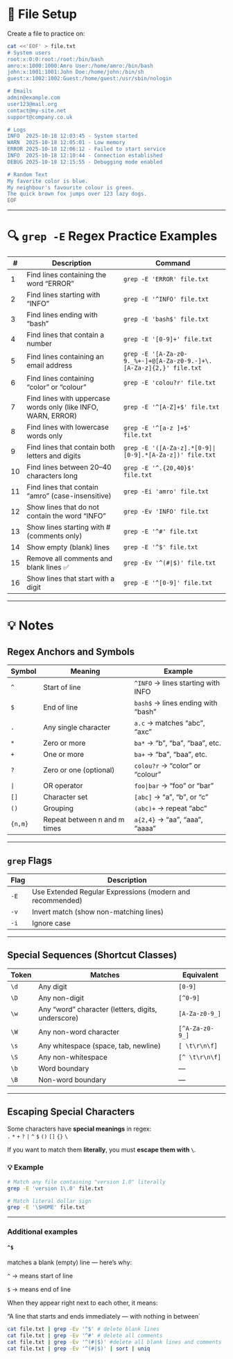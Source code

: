 # 📘 File Setup

Create a file to practice on:

```bash
cat <<'EOF' > file.txt
# System users
root:x:0:0:root:/root:/bin/bash
amro:x:1000:1000:Amro User:/home/amro:/bin/bash
john:x:1001:1001:John Doe:/home/john:/bin/sh
guest:x:1002:1002:Guest:/home/guest:/usr/sbin/nologin

# Emails
admin@example.com
user123@mail.org
contact@my-site.net
support@company.co.uk

# Logs
INFO  2025-10-18 12:03:45 - System started
WARN  2025-10-18 12:05:01 - Low memory
ERROR 2025-10-18 12:06:12 - Failed to start service
INFO  2025-10-18 12:10:44 - Connection established
DEBUG 2025-10-18 12:15:55 - Debugging mode enabled

# Random Text
My favorite color is blue.
My neighbour's favourite colour is green.
The quick brown fox jumps over 123 lazy dogs.
EOF
```

---
# 🔍 `grep -E` Regex Practice Examples

| # | Description | Command |
|---|--------------|----------|
| 1 | Find lines containing the word “ERROR” | `grep -E 'ERROR' file.txt` |
| 2 | Find lines starting with “INFO” | `grep -E '^INFO' file.txt` |
| 3 | Find lines ending with “bash” | `grep -E 'bash$' file.txt` |
| 4 | Find lines that contain a number | `grep -E '[0-9]+' file.txt` |
| 5 | Find lines containing an email address | `grep -E '[A-Za-z0-9._%+-]+@[A-Za-z0-9.-]+\.[A-Za-z]{2,}' file.txt` |
| 6 | Find lines containing “color” or “colour” | `grep -E 'colou?r' file.txt` |
| 7 | Find lines with uppercase words only (like INFO, WARN, ERROR) | `grep -E '^[A-Z]+$' file.txt` |
| 8 | Find lines with lowercase words only | `grep -E '^[a-z ]+$' file.txt` |
| 9 | Find lines that contain both letters and digits | `grep -E '([A-Za-z].*[0-9]\|[0-9].*[A-Za-z])' file.txt` |
| 10 | Find lines between 20–40 characters long | `grep -E '^.{20,40}$' file.txt` |
| 11 | Find lines that contain “amro” (case-insensitive) | `grep -Ei 'amro' file.txt` |
| 12 | Show lines that do not contain the word “INFO” | `grep -Ev 'INFO' file.txt` |
| 13 | Show lines starting with # (comments only) | `grep -E '^#' file.txt` |
| 14 | Show empty (blank) lines | `grep -E '^$' file.txt` |
| 15 | Remove all comments and blank lines ✅ | `grep -Ev '^(#\|$)' file.txt` |
| 16 | Show lines that start with a digit | `grep -E '^[0-9]' file.txt` |

---

# 💡 Notes

## Regex Anchors and Symbols

| Symbol | Meaning | Example |
| ------- | -------- | -------- |
| `^` | Start of line | `^INFO` → lines starting with INFO |
| `$` | End of line | `bash$` → lines ending with “bash” |
| `.` | Any single character | `a.c` → matches “abc”, “axc” |
| `*` | Zero or more | `ba*` → “b”, “ba”, “baa”, etc. |
| `+` | One or more | `ba+` → “ba”, “baa”, etc. |
| `?` | Zero or one (optional) | `colou?r` → “color” or “colour” |
| `\|` | OR operator | `foo\|bar` → “foo” or “bar” |
| `[]` | Character set | `[abc]` → “a”, “b”, or “c” |
| `()` | Grouping | `(abc)+` → repeat “abc” |
| `{n,m}` | Repeat between n and m times | `a{2,4}` → “aa”, “aaa”, “aaaa” |

---

## `grep` Flags

| Flag | Description |
| ---- | ------------ |
| `-E` | Use Extended Regular Expressions (modern and recommended) |
| `-v` | Invert match (show non-matching lines) |
| `-i` | Ignore case |

---

## Special Sequences (Shortcut Classes)

| Token | Matches | Equivalent |
| ------ | -------- | --------- |
| `\d` | Any digit | `[0-9]` |
| `\D` | Any non-digit | `[^0-9]` |
| `\w` | Any “word” character (letters, digits, underscore) | `[A-Za-z0-9_]` |
| `\W` | Any non-word character | `[^A-Za-z0-9_]` |
| `\s` | Any whitespace (space, tab, newline) | `[ \t\r\n\f]` |
| `\S` | Any non-whitespace | `[^ \t\r\n\f]` |
| `\b` | Word boundary | — |
| `\B` | Non-word boundary | — |

---

## Escaping Special Characters

Some characters have **special meanings** in regex:  
`.` `*` `+` `?` `|` `^` `$` `()` `[]` `{}` `\`

If you want to match them **literally**, you must **escape them with `\`**.

### 💡 Example
```bash
# Match any file containing "version 1.0" literally
grep -E 'version 1\.0' file.txt

# Match literal dollar sign
grep -E '\$HOME' file.txt
```
---

### Additional examples

#### `^$`
matches a blank (empty) line — here’s why:

`^` → means start of line

`$` → means end of line

When they appear right next to each other, it means:

“A line that starts and ends immediately — with nothing in between`

```bash
cat file.txt | grep -Ev '^$' # delete blank lines
cat file.txt | grep -Ev '^#' # delete all comments
cat file.txt | grep -Ev '^(#|$)' #delete all blank lines and comments
cat file.txt | grep -Ev '^(#|$)' | sort | uniq 
```

